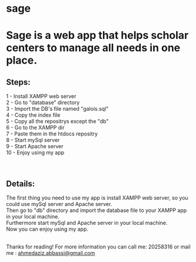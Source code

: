 # sage
<h1>Sage is a web app that helps scholar centers to manage all needs in one place.</h1>

<h2>Steps:</h2>
1 - Install XAMPP web server<br>
2 - Go to "database" directory<br>
3 - Import the DB's file named "galois.sql"<br>
4 - Copy the index file<br>
5 - Copy all the repositrys except the "db"<br>
6 - Go to the XAMPP dir<br>
7 - Paste them in the htdocs repositry<br>
8 - Start mySql server<br>
9 - Start Apache server<br>
10 - Enjoy using my app<br><br><br>


<h2>Details:</h2>
The first thing you need to use my app is install XAMPP web server, so you could use mySql server and Apache server.<br>
Then go to "db" directory and import the database file to your XAMPP app in your local machine.<br>
Furthermore start mySql and Apache server in your local machine.<br>
Now you can enjoy using my app.<br><br>

Thanks for reading! For more information you can call me: 20258316 or mail me : ahmedaziz.abbassi@gmail.com
